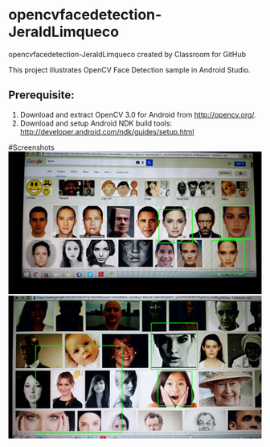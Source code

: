 # opencvfacedetection-JeraldLimqueco
opencvfacedetection-JeraldLimqueco created by Classroom for GitHub



This project illustrates OpenCV Face Detection sample in Android Studio.

## Prerequisite:
1. Download and extract OpenCV 3.0 for Android from http://opencv.org/.
2. Download and setup Android NDK build tools: http://developer.android.com/ndk/guides/setup.html

#Screenshots
![alt tag](https://github.com/DeLaSalleUniversity-Manila/opencvfacedetection-JeraldLimqueco/blob/master/Screenshot_2015-11-29-15-32-40.png)
![alt tag](https://github.com/DeLaSalleUniversity-Manila/opencvfacedetection-JeraldLimqueco/blob/master/Screenshot_2015-11-29-15-32-59.png)
